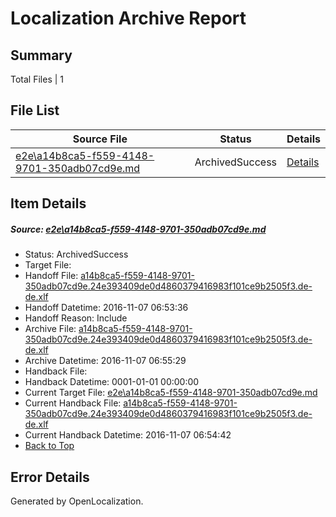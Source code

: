 # <a name='report-top'></a> Localization Archive Report

## Summary
 Total Files | 1

## File List
 Source File | Status | Details 
 ----------- | ------ | ------- 
 [e2e\a14b8ca5-f559-4148-9701-350adb07cd9e.md](https://github.com/OpenLocalizationTestOrg/ol-test0/blob/7100a5fa181df88894f3deac028304d24a80d08b/e2e/a14b8ca5-f559-4148-9701-350adb07cd9e.md) | ArchivedSuccess | [Details](#7e169656f319526b4094d000d21e9bfeb9b2e9144)

## Item Details
##### <a name='7e169656f319526b4094d000d21e9bfeb9b2e9144'></a> Source: [e2e\a14b8ca5-f559-4148-9701-350adb07cd9e.md](https://github.com/OpenLocalizationTestOrg/ol-test0/blob/7100a5fa181df88894f3deac028304d24a80d08b/e2e/a14b8ca5-f559-4148-9701-350adb07cd9e.md)
* Status: ArchivedSuccess
* Target File: 
* Handoff File: [a14b8ca5-f559-4148-9701-350adb07cd9e.24e393409de0d4860379416983f101ce9b2505f3.de-de.xlf](https://github.com/OpenLocalizationTestOrg/ol-test0-handoff/blob/097647b502546fe620a6f179dde87ef5e951e1ca/ol-handoff/OpenLocalizationTestOrg/ol-test0-dede/yufeih/ht/a14b8ca5-f559-4148-9701-350adb07cd9e.24e393409de0d4860379416983f101ce9b2505f3.de-de.xlf)
* Handoff Datetime: 2016-11-07 06:53:36
* Handoff Reason: Include
* Archive File: [a14b8ca5-f559-4148-9701-350adb07cd9e.24e393409de0d4860379416983f101ce9b2505f3.de-de.xlf](https://github.com/OpenLocalizationTestOrg/ol-test0-handoff/blob/08c22d125d1615663df570e4d3ebfc24fe2d2aba/ol-archive/OpenLocalizationTestOrg/ol-test0-dede/yufeih/ht/a14b8ca5-f559-4148-9701-350adb07cd9e.24e393409de0d4860379416983f101ce9b2505f3.de-de.xlf)
* Archive Datetime: 2016-11-07 06:55:29
* Handback File: 
* Handback Datetime: 0001-01-01 00:00:00
* Current Target File: [e2e\a14b8ca5-f559-4148-9701-350adb07cd9e.md](https://github.com/OpenLocalizationTestOrg/ol-test0-dede/blob/8081c555dd32f546b23969e8d22e3ed498a82946/e2e/a14b8ca5-f559-4148-9701-350adb07cd9e.md)
* Current Handback File: [a14b8ca5-f559-4148-9701-350adb07cd9e.24e393409de0d4860379416983f101ce9b2505f3.de-de.xlf](https://github.com/OpenLocalizationTestOrg/ol-test0-handback/blob/cc12c2116537e75fed8885f17fac75b5f77c5874/ol-handback/OpenLocalizationTestOrg/ol-test0-dede/yufeih/ht/a14b8ca5-f559-4148-9701-350adb07cd9e.24e393409de0d4860379416983f101ce9b2505f3.de-de.xlf)
* Current Handback Datetime: 2016-11-07 06:54:42
* [Back to Top](#report-top)


## Error Details

Generated by OpenLocalization.
